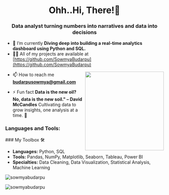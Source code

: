 <h1 align="center">Ohh..Hi, There!👋</h1>
<h3 align="center">Data analyst turning numbers into narratives and data into decisions</h3>

- 🌱 I’m currently **Diving deep into building a real-time analytics dashboard using Python and SQL.**
- 👨‍💻 All of my projects are available at [https://github.com/SowmyaBudarpu](https://github.com/SowmyaBudarpu)
 <img  src="https://user-images.githubusercontent.com/105108549/190127191-945c97b4-f2e8-47fe-b1da-ff678d31c0ed.gif" height="250px" align="right" />
 
- 📫 How to reach me **budarpusowmya@gmail.com**

- ⚡ Fun fact                **Data is the new oil? No, data is the new soil." – David McCandles**
                            Cultivating data to grow insights, one analysis at a time. 🌱


<p align="left">
</p>

<h3 align="left">Languages and Tools:</h3>
<p align="left">
 ### My Toolbox 🛠️

- **Languages:** Python, SQL
- **Tools:** Pandas, NumPy, Matplotlib, Seaborn, Tableau, Power BI
- **Specialties:** Data Cleaning, Data Visualization, Statistical Analysis, Machine Learning

</p>

<p><img align="center" src="https://github-readme-stats.vercel.app/api/top-langs?username=sowmyabudarpu&show_icons=true&locale=en&layout=compact" alt="sowmyabudarpu" /></p>

<p><img align="center" src="https://github-readme-streak-stats.herokuapp.com/?user=sowmyabudarpu&" alt="sowmyabudarpu" /></p>
